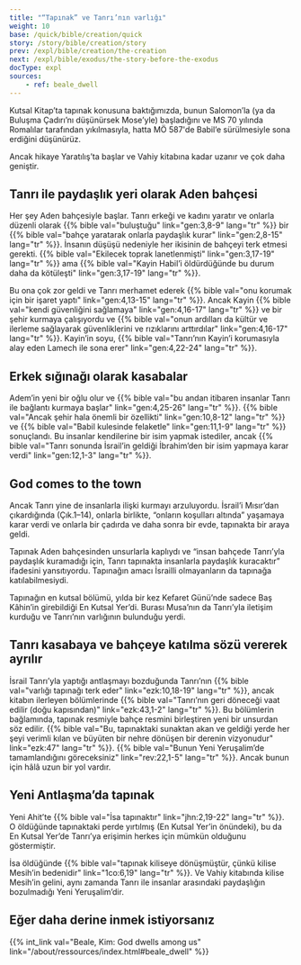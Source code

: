 ```yaml
---
title: "“Tapınak” ve Tanrı’nın varlığı"
weight: 10
base: /quick/bible/creation/quick
story: /story/bible/creation/story
prev: /expl/bible/creation/the-creation
next: /expl/bible/exodus/the-story-before-the-exodus
docType: expl
sources:
    - ref: beale_dwell
---
```


Kutsal Kitap’ta tapınak konusuna baktığımızda, bunun Salomon’la (ya da Buluşma Çadırı’nı düşünürsek Mose’yle) başladığını ve MS 70 yılında Romalılar tarafından yıkılmasıyla, hatta MÖ 587'de Babil’e sürülmesiyle sona erdiğini düşünürüz.

Ancak hikaye Yaratılış’ta başlar ve Vahiy kitabına kadar uzanır ve çok daha geniştir.

## Tanrı ile paydaşlık yeri olarak Aden bahçesi

<a name="2fbf"></a>
Her şey Aden bahçesiyle başlar. Tanrı erkeği ve kadını yaratır ve onlarla düzenli olarak {{% bible val="buluştuğu" link="gen:3,8-9" lang="tr" %}} bir {{% bible val="bahçe yaratarak onlarla paydaşlık kurar" link="gen:2,8-15" lang="tr" %}}. İnsanın düşüşü nedeniyle her ikisinin de bahçeyi terk etmesi gerekti. {{% bible val="Ekilecek toprak lanetlenmişti" link="gen:3,17-19" lang="tr" %}} ama {{% bible val="Kayin Habil’i öldürdüğünde bu durum daha da kötüleşti" link="gen:3,17-19" lang="tr" %}}.

Bu ona çok zor geldi ve Tanrı merhamet ederek {{% bible val="onu korumak için bir işaret yaptı" link="gen:4,13-15" lang="tr" %}}. Ancak Kayin {{% bible val="kendi güvenliğini sağlamaya" link="gen:4,16-17" lang="tr" %}} ve bir şehir kurmaya çalışıyordu ve {{% bible val="onun ardılları da kültür ve ilerleme sağlayarak güvenliklerini ve rızıklarını arttırdılar" link="gen:4,16-17" lang="tr" %}}. Kayin’in soyu, {{% bible val="Tanrı’nın Kayin’i korumasıyla alay eden Lamech ile sona erer" link="gen:4,22-24" lang="tr" %}}.

## Erkek sığınağı olarak kasabalar

<a name="ca70"></a>
Adem’in yeni bir oğlu olur ve {{% bible val="bu andan itibaren insanlar Tanrı ile bağlantı kurmaya başlar" link="gen:4,25-26" lang="tr" %}}. {{% bible val="Ancak şehir hala önemli bir özellikti" link="gen:10,8-12" lang="tr" %}} ve {{% bible val="Babil kulesinde felaketle" link="gen:11,1-9" lang="tr" %}} sonuçlandı. Bu insanlar kendilerine bir isim yapmak istediler, ancak {{% bible val="Tanrı sonunda İsrail’in geldiği İbrahim’den bir isim yapmaya karar verdi" link="gen:12,1-3" lang="tr" %}}.

## God comes to the town

<a name="4cd4"></a>
Ancak Tanrı yine de insanlarla ilişki kurmayı arzuluyordu. İsrail’i Mısır’dan çıkardığında (Çık.1–14), onlarla birlikte, “onların koşulları altında” yaşamaya karar verdi ve onlarla bir çadırda ve daha sonra bir evde, tapınakta bir araya geldi.

Tapınak Aden bahçesinden unsurlarla kaplıydı ve “insan bahçede Tanrı’yla paydaşlık kuramadığı için, Tanrı tapınakta insanlarla paydaşlık kuracaktır” ifadesini yansıtıyordu. Tapınağın amacı İsrailli olmayanların da tapınağa katılabilmesiydi.

Tapınağın en kutsal bölümü, yılda bir kez Kefaret Günü’nde sadece Baş Kâhin’in girebildiği En Kutsal Yer’di. Burası Musa’nın da Tanrı’yla iletişim kurduğu ve Tanrı’nın varlığının bulunduğu yerdi.

## Tanrı kasabaya ve bahçeye katılma sözü vererek ayrılır

<a name="a0cc"></a>
İsrail Tanrı’yla yaptığı antlaşmayı bozduğunda Tanrı’nın {{% bible val="varlığı tapınağı terk eder" link="ezk:10,18-19" lang="tr" %}}, ancak kitabın ilerleyen bölümlerinde {{% bible val="Tanrı’nın geri döneceği vaat edilir (doğu kapısından)" link="ezk:43,1-2" lang="tr" %}}. Bu bölümlerin bağlamında, tapınak resmiyle bahçe resmini birleştiren yeni bir unsurdan söz edilir. {{% bible val="Bu, tapınaktaki sunaktan akan ve geldiği yerde her şeyi verimli kılan ve büyüten bir nehre dönüşen bir derenin vizyonudur" link="ezk:47" lang="tr" %}}. {{% bible val="Bunun Yeni Yeruşalim’de tamamlandığını göreceksiniz" link="rev:22,1-5" lang="tr" %}}. Ancak bunun için hâlâ uzun bir yol vardır.

## Yeni Antlaşma’da tapınak

<a name="1ad7"></a>
Yeni Ahit’te {{% bible val="İsa tapınaktır" link="jhn:2,19-22" lang="tr" %}}. O öldüğünde tapınaktaki perde yırtılmış (En Kutsal Yer’in önündeki), bu da En Kutsal Yer’de Tanrı’ya erişimin herkes için mümkün olduğunu göstermiştir.

İsa öldüğünde {{% bible val="tapınak kiliseye dönüşmüştür, çünkü kilise Mesih’in bedenidir" link="1co:6,19" lang="tr" %}}. Ve Vahiy kitabında kilise Mesih’in gelini, aynı zamanda Tanrı ile insanlar arasındaki paydaşlığın bozulmadığı Yeni Yeruşalim’dir.

## Eğer daha derine inmek istiyorsanız

{{% int_link val="Beale, Kim: God dwells among us" link="/about/ressources/index.html#beale_dwell" %}}

